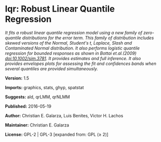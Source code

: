 # lqr: Robust Linear Quantile Regression

*It fits a robust linear quantile regression model using a new family of zero-quantile distributions for the error term. This family of distribution includes skewed versions of the Normal, Student's t, Laplace, Slash and Contaminated Normal distribution. It also performs logistic quantile regression for bounded responses as shown in Bottai et.al.(2009) <doi:10.1002/sim.3781>. It provides estimates and full inference. It also provides envelopes plots for assessing the fit and confidences bands when several quantiles are provided simultaneously.*

**Version:** 	1.5

**Imports:** 	graphics, stats, ghyp, spatstat

**Suggests:** 	ald, qrLMM, qrNLMM

**Published:** 	2016-05-19

**Author:** 	Christian E. Galarza, Luis Benites, Victor H. Lachos

**Maintainer:** 	Christian E. Galarza <cgalarza88 at gmail.com>

**License:** 	GPL-2 | GPL-3 [expanded from: GPL (≥ 2)]
